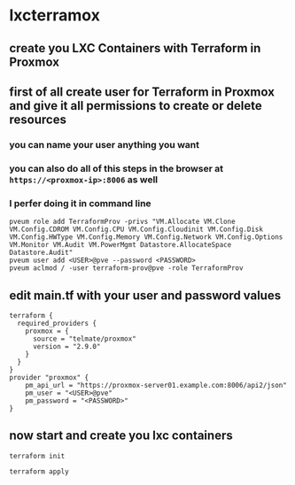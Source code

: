 # lxcterramox
## create you LXC Containers with Terraform in Proxmox
## first of all create user for Terraform in Proxmox and give it all permissions to create or delete resources 
### you can name your user anything you want
### you can also do all of this steps in the browser at ```https://<proxmox-ip>:8006``` as well
### I perfer doing it in command line
```
pveum role add TerraformProv -privs "VM.Allocate VM.Clone VM.Config.CDROM VM.Config.CPU VM.Config.Cloudinit VM.Config.Disk VM.Config.HWType VM.Config.Memory VM.Config.Network VM.Config.Options VM.Monitor VM.Audit VM.PowerMgmt Datastore.AllocateSpace Datastore.Audit"
pveum user add <USER>@pve --password <PASSWORD>
pveum aclmod / -user terraform-prov@pve -role TerraformProv
```
## edit main.tf with your user and password values
```
terraform {
  required_providers {
    proxmox = {
      source = "telmate/proxmox"
      version = "2.9.0"
    }
  }
}
provider "proxmox" {
    pm_api_url = "https://proxmox-server01.example.com:8006/api2/json"
    pm_user = "<USER>@pve"
    pm_password = "<PASSWORD>"
}
```
## now start and create you lxc containers
```
terraform init
```
```
terraform apply
```
